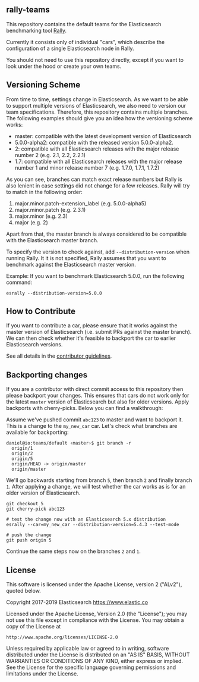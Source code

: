 rally-teams
-----------

This repository contains the default teams for the Elasticsearch benchmarking tool [Rally](https://github.com/elastic/rally).

Currently it consists only of individual "cars", which describe the configuration of a single Elasticsearch node in Rally.

You should not need to use this repository directly, except if you want to look under the hood or create your own teams.

Versioning Scheme
-----------------

From time to time, settings change in Elasticsearch. As we want to be able to support multiple versions of Elasticsearch, we also need to version our team specifications. Therefore, this repository contains multiple branches. The following examples should give you an idea how the versioning scheme works:

* master: compatible with the latest development version of Elasticsearch
* 5.0.0-alpha2: compatible with the released version 5.0.0-alpha2.
* 2: compatible with all Elasticsearch releases with the major release number 2 (e.g. 2.1, 2.2, 2.2.1)
* 1.7: compatible with all Elasticsearch releases with the major release number 1 and minor release number 7 (e.g. 1.7.0, 1.7.1, 1.7.2)

As you can see, branches can match exact release numbers but Rally is also lenient in case settings did not change for a few releases. Rally will try to match in the following order:

1. major.minor.patch-extension_label (e.g. 5.0.0-alpha5)
2. major.minor.patch (e.g. 2.3.1)
3. major.minor (e.g. 2.3)
4. major (e.g. 2)

Apart from that, the master branch is always considered to be compatible with the Elasticsearch master branch.

To specify the version to check against, add `--distribution-version` when running Rally. It it is not specified, Rally assumes that you want to benchmark against the Elasticsearch master version. 

Example: If you want to benchmark Elasticsearch 5.0.0, run the following command:

```
esrally --distribution-version=5.0.0
```

How to Contribute
-----------------

If you want to contribute a car, please ensure that it works against the master version of Elasticsearch (i.e. submit PRs against the master branch). We can then check whether it's feasible to backport the car to earlier Elasticsearch versions.
 
See all details in the [contributor guidelines](https://github.com/elastic/rally/blob/master/CONTRIBUTING.md).

Backporting changes
-------------------

If you are a contributor with direct commit access to this repository then please backport your changes. This ensures that cars do not work only for the latest `master` version of Elasticsearch but also for older versions. Apply backports with cherry-picks. Below you can find a walkthrough:

Assume we've pushed commit `abc123` to master and want to backport it. This is a change to the `my_new_car` car. Let's check what branches are available for backporting:

```
daniel@io:teams/default ‹master›$ git branch -r
  origin/1
  origin/2
  origin/5
  origin/HEAD -> origin/master
  origin/master
```

We'll go backwards starting from branch `5`, then branch `2` and finally branch `1`. After applying a change, we will test whether the car works as is for an older version of Elasticsearch.

```
git checkout 5
git cherry-pick abc123

# test the change now with an Elasticsearch 5.x distribution
esrally --car=my_new_car --distribution-version=5.4.3 --test-mode

# push the change
git push origin 5
```

Continue the same steps now on the branches `2` and `1`.
 
License
-------

This software is licensed under the Apache License, version 2 ("ALv2"), quoted below.

Copyright 2017-2019 Elasticsearch <https://www.elastic.co>

Licensed under the Apache License, Version 2.0 (the "License"); you may not
use this file except in compliance with the License. You may obtain a copy of
the License at

    http://www.apache.org/licenses/LICENSE-2.0

Unless required by applicable law or agreed to in writing, software
distributed under the License is distributed on an "AS IS" BASIS, WITHOUT
WARRANTIES OR CONDITIONS OF ANY KIND, either express or implied. See the
License for the specific language governing permissions and limitations under
the License.
